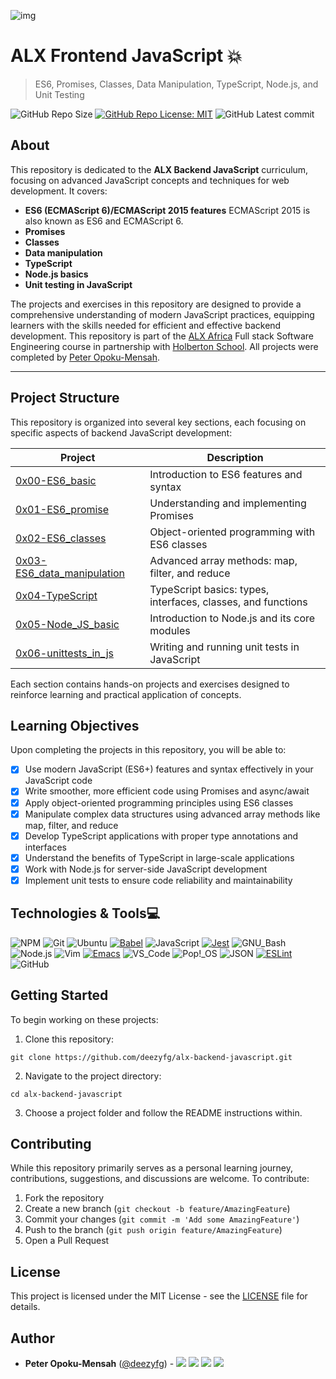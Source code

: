 ![img](https://assets.imaginablefutures.com/media/images/ALX_Logo.max-200x150.png)

# ALX Frontend JavaScript 💥

> ES6, Promises, Classes, Data Manipulation, TypeScript, Node.js, and Unit Testing

![GitHub Repo Size](https://img.shields.io/github/repo-size/deezyfg/alx-backend-javascript)
[![GitHub Repo License: MIT](https://img.shields.io/github/license/deezyfg/alx-backend-javascript.svg)](https://opensource.org/licenses/MIT)
![GitHub Latest commit](https://img.shields.io/github/last-commit/deezyfg/alx-backend-javascript/main?style=round-square)

## About

This repository is dedicated to the **ALX Backend JavaScript** curriculum, focusing on advanced JavaScript concepts and techniques for web development. It covers:
* **ES6 (ECMAScript 6)/ECMAScript 2015 features**
ECMAScript 2015 is also known as ES6 and ECMAScript 6. 
* **Promises**
* **Classes**
* **Data manipulation**
* **TypeScript**
* **Node.js basics**
* **Unit testing in JavaScript**

The projects and exercises in this repository are designed to provide a comprehensive understanding of modern JavaScript practices, equipping learners with the skills needed for efficient and effective backend development.
This repository is part of the [ALX Africa](https://www.alxafrica.com/) Full stack Software Engineering course in partnership with [Holberton School](https://www.holbertonschool.com/). All projects were completed by [Peter Opoku-Mensah](https://github.com/deezyfg).

---

## Project Structure

This repository is organized into several key sections, each focusing on specific aspects of backend JavaScript development:

| Project | Description |
|---------|-------------|
| [0x00-ES6_basic](./0x00-ES6_basic) | Introduction to ES6 features and syntax |
| [0x01-ES6_promise](./0x01-ES6_promise) | Understanding and implementing Promises |
| [0x02-ES6_classes](./0x02-ES6_classes) | Object-oriented programming with ES6 classes |
| [0x03-ES6_data_manipulation](./0x03-ES6_data_manipulation) | Advanced array methods: map, filter, and reduce |
| [0x04-TypeScript](./0x04-TypeScript) | TypeScript basics: types, interfaces, classes, and functions |
| [0x05-Node_JS_basic](./0x05-Node_JS_basic) | Introduction to Node.js and its core modules |
| [0x06-unittests_in_js](./0x06-unittests_in_js) | Writing and running unit tests in JavaScript |

Each section contains hands-on projects and exercises designed to reinforce learning and practical application of concepts.

## Learning Objectives

Upon completing the projects in this repository, you will be able to:

- [x] Use modern JavaScript (ES6+) features and syntax effectively in your JavaScript code
- [x] Write smoother, more efficient code using Promises and async/await
- [x] Apply object-oriented programming principles using ES6 classes
- [x] Manipulate complex data structures using advanced array methods like map, filter, and reduce
- [x] Develop TypeScript applications with proper type annotations and interfaces
- [x] Understand the benefits of TypeScript in large-scale applications
- [x] Work with Node.js for server-side JavaScript development
- [x] Implement unit tests to ensure code reliability and maintainability

## Technologies & Tools:computer:

![NPM](https://img.shields.io/badge/≡-NPM-CB3837?&style=flat-square&logo=npm&logoColor=CB3837&labelColor=282828)
![Git](https://img.shields.io/badge/≡-Git-F05032?logo=git&style=flat-square&labelColor=282828)
![Ubuntu](https://img.shields.io/badge/≡-Ubuntu-E95420?&style=flat-square&logo=Ubuntu&labelColor=282828)
[![Babel](https://img.shields.io/badge/≡-Babel-F9DC3E?logo=Babel&style=flat-square&labelColor=282828)](https://babeljs.io/)
![JavaScript](https://img.shields.io/badge/≡-JavaScript-F7DF1E?logo=javascript&style=flat-square&labelColor=282828)
[![Jest](https://img.shields.io/badge/≡-Jest-C21325?logo=Jest&style=flat-square&labelColor=282828&logoColor=C21325)](https://jestjs.io/)
![GNU_Bash](https://img.shields.io/badge/≡-GNU_Bash-4EAA25?logo=GNU-Bash&style=flat-square&labelColor=282828)
![Node.js](https://img.shields.io/badge/≡-Node.js-339933?logo=Node.js&style=flat-square&labelColor=282828)
![Vim](https://img.shields.io/badge/≡-Vim-019733?logo=Vim&style=flat-square&logoColor=019733&labelColor=282828)
[![Emacs](https://img.shields.io/badge/≡-Emacs-7F5AB6?logo=GNU-Emacs&style=flat-square&labelColor=282828)](https://www.gnu.org/software/emacs/)
![VS_Code](https://img.shields.io/badge/≡-VS_Code-007ACC?logo=visual-studio-code&style=flat-square&logoColor=007ACC&labelColor=282828)
![Pop!_OS](https://img.shields.io/badge/≡-Pop!_OS-48B9C7?logo=Pop_OS&style=flat-square&labelColor=282828)
![JSON](https://img.shields.io/badge/≡-JSON-000000?logo=JSON&style=flat-square&labelColor=282828)
[![ESLint](https://img.shields.io/badge/≡-ESLint-4B32C3?logo=ESLint&style=flat-square&labelColor=282828&logoColor=4B32C3)](https://eslint.org/)
![GitHub](https://img.shields.io/badge/≡-GitHub-181717?logo=GitHub&style=flat-square&labelColor=282828)

## Getting Started

To begin working on these projects:

1. Clone this repository:
```
git clone https://github.com/deezyfg/alx-backend-javascript.git
```

2. Navigate to the project directory:
```
cd alx-backend-javascript
```

3. Choose a project folder and follow the README instructions within.

## Contributing

While this repository primarily serves as a personal learning journey, contributions, suggestions, and discussions are welcome. To contribute:

1. Fork the repository
2. Create a new branch (`git checkout -b feature/AmazingFeature`)
3. Commit your changes (`git commit -m 'Add some AmazingFeature'`)
4. Push to the branch (`git push origin feature/AmazingFeature`)
5. Open a Pull Request

## License
This project is licensed under the MIT License - see the [LICENSE](LICENSE) file for details.

## Author

- **Peter Opoku-Mensah** ([@deezyfg](https://github.com/deezyfg)) - 
  [<img src="https://img.shields.io/badge/Portfolio-20d6fe.svg?&style=plastic"/>](https://peter-opoku-mensah.netlify.app)
  [<img src="https://img.shields.io/badge/Twitter-1DA1F2.svg?&style=plastic&logo=twitter&logoColor=white"/>](https://twitter.com/coded_issue)
  [<img src="https://img.shields.io/badge/LinkedIn-0A66C2.svg?&style=plastic&logo=linkedin&logoColor=white"/>](https://www.linkedin.com/in/opokumensahpeter/)
  [<img src="https://img.shields.io/badge/GitHub-181717.svg?&style=plastic&logo=github&logoColor=white"/>](https://github.com/deezyfg)